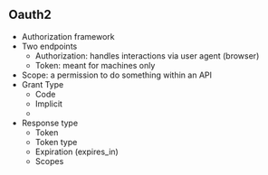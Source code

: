 ## Oauth2

- Authorization framework
- Two endpoints
  - Authorization: handles interactions via user agent (browser)
  - Token: meant for machines only
- Scope: a permission to do something within an API
- Grant Type
  - Code
  - Implicit
  - 
- Response type
  - Token
  - Token type
  - Expiration (expires_in)
  - Scopes    
